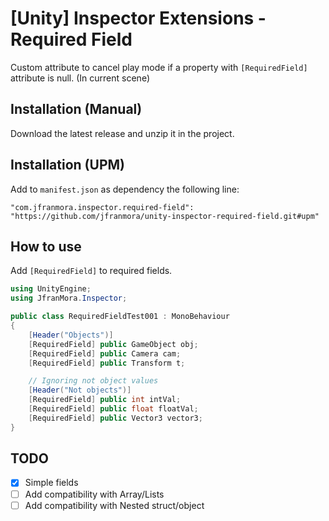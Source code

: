 # [Unity] Inspector Extensions - Required Field
Custom attribute to cancel play mode if a property with `[RequiredField]` attribute is null. (In current scene) 

## Installation (Manual)
Download the latest release and unzip it in the project.

## Installation (UPM)
Add to `manifest.json` as dependency the following line:

`"com.jfranmora.inspector.required-field": "https://github.com/jfranmora/unity-inspector-required-field.git#upm"`

## How to use
Add `[RequiredField]` to required fields.

``` C#
using UnityEngine;
using JfranMora.Inspector;

public class RequiredFieldTest001 : MonoBehaviour
{
	[Header("Objects")]	
	[RequiredField] public GameObject obj;	
	[RequiredField] public Camera cam;	
	[RequiredField] public Transform t;

	// Ignoring not object values
	[Header("Not objects")]		
	[RequiredField] public int intVal;
	[RequiredField] public float floatVal;
	[RequiredField] public Vector3 vector3;
}
```

## TODO
- [X] Simple fields
- [ ] Add compatibility with Array/Lists
- [ ] Add compatibility with Nested struct/object
